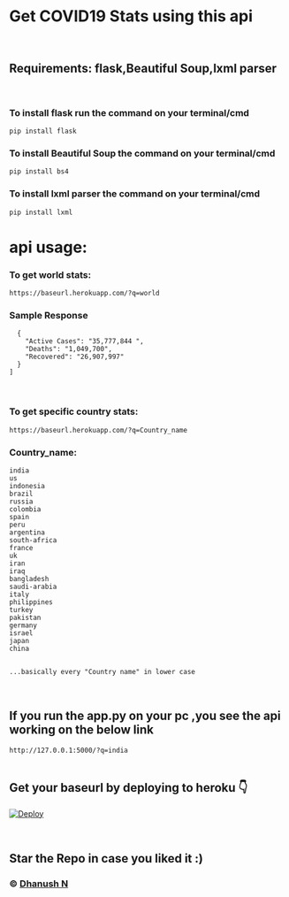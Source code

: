 # Get COVID19 Stats using this api 

<br>

## Requirements: flask,Beautiful Soup,lxml parser 
<br>


### To install flask run the command on your terminal/cmd
``` pip install flask ``` <br>
### To install Beautiful Soup the command on your terminal/cmd
``` pip install bs4 ``` <br>
### To install lxml parser the command on your terminal/cmd
``` pip install lxml ``` <br>

# api usage:

### To get world stats:
``` https://baseurl.herokuapp.com/?q=world ```

### Sample Response
``` [
  {
    "Active Cases": "35,777,844 ",
    "Deaths": "1,049,700",
    "Recovered": "26,907,997"
  }
]

```
<br>

### To get specific country stats:

``` https://baseurl.herokuapp.com/?q=Country_name ```

### Country_name:

```
india
us
indonesia
brazil
russia
colombia
spain
peru
argentina
south-africa
france
uk
iran
iraq
bangladesh
saudi-arabia
italy
philippines
turkey
pakistan
germany
israel
japan
china


...basically every "Country name" in lower case 
```
<br>

## If you run the app.py on your pc ,you see the api working on the below link
``` http://127.0.0.1:5000/?q=india ```
<br>
<br>

## Get your baseurl by deploying to heroku 👇
[![Deploy](https://www.herokucdn.com/deploy/button.svg)](https://heroku.com/deploy?template=https://github.com/RorYin/COVID19Statsapi/tree/master)

<br>

## **Star the Repo in case you liked it :)**
### © [Dhanush N](https://github.com/RorYin)